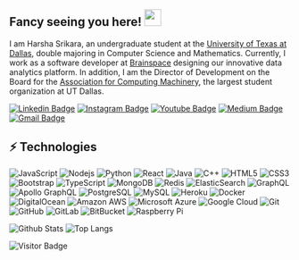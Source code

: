 ## Fancy seeing you here! <img src="https://raw.githubusercontent.com/aemmadi/aemmadi/master/wave.gif" width="30px">

I am Harsha Srikara, an undergraduate student at the [University of Texas at Dallas](https://utdallas.edu), double majoring in Computer Science and Mathematics. Currently, I work as a software developer at [Brainspace](https://brainspace.com) designing our innovative data analytics platform. In addition, I am the Director of Development on the Board for the [Association for Computing Machinery](https://github.com/acmutd), the largest student organization at UT Dallas.

[![Linkedin Badge](https://img.shields.io/badge/-linkedin-blue?style=flat-square&logo=Linkedin&logoColor=white&link=https://www.linkedin.com/in/harshasrikara/)](https://www.linkedin.com/in/harshasrikara/)
[![Instagram Badge](https://img.shields.io/badge/-instagram-purple?style=flat-square&logo=instagram&logoColor=white&link=https://instagram.com/harshasrikara/)](https://instagram.com/harshasrikara)
[![Youtube Badge](https://img.shields.io/badge/-youtube-darkred?style=flat-square&logo=youtube&logoColor=white&link=https://www.youtube.com/c/harshasrikara)](https://www.youtube.com/c/harshasrikara)
[![Medium Badge](https://img.shields.io/badge/-@medium-03a57a?style=flat-square&labelColor=000000&logo=Medium&link=https://medium.com/@harshasrikara/)](https://medium.com/@harshasrikara)
[![Gmail Badge](https://img.shields.io/badge/-harshasrikara@gmail.com-c14438?style=flat-square&logo=Gmail&logoColor=white&link=mailto:harshasrikara@gmail.com)](mailto:kanna6501@gmail.com)

## ⚡ Technologies

![JavaScript](https://img.shields.io/badge/-JavaScript-black?style=flat-square&logo=javascript)
![Nodejs](https://img.shields.io/badge/-Nodejs-black?style=flat-square&logo=Node.js)
![Python](https://img.shields.io/badge/-Python-black?style=flat-square&logo=Python)
![React](https://img.shields.io/badge/-React-black?style=flat-square&logo=react)
![Java](https://img.shields.io/badge/-java-E34A86?style=flat-square&logo=java)
![C++](https://img.shields.io/badge/-C++-00599C?style=flat-square&logo=c)
![HTML5](https://img.shields.io/badge/-HTML5-E34F26?style=flat-square&logo=html5&logoColor=white)
![CSS3](https://img.shields.io/badge/-CSS3-1572B6?style=flat-square&logo=css3)
![Bootstrap](https://img.shields.io/badge/-Bootstrap-563D7C?style=flat-square&logo=bootstrap)
![TypeScript](https://img.shields.io/badge/-TypeScript-007ACC?style=flat-square&logo=typescript)
![MongoDB](https://img.shields.io/badge/-MongoDB-black?style=flat-square&logo=mongodb)
![Redis](https://img.shields.io/badge/-Redis-black?style=flat-square&logo=Redis)
![ElasticSearch](https://img.shields.io/badge/-ElasticSearch-005571?style=flat-square&logo=elasticsearch)
![GraphQL](https://img.shields.io/badge/-GraphQL-E10098?style=flat-square&logo=graphql)
![Apollo GraphQL](https://img.shields.io/badge/-Apollo%20GraphQL-311C87?style=flat-square&logo=apollo-graphql)
![PostgreSQL](https://img.shields.io/badge/-PostgreSQL-336791?style=flat-square&logo=postgresql)
![MySQL](https://img.shields.io/badge/-MySQL-black?style=flat-square&logo=mysql)
![Heroku](https://img.shields.io/badge/-Heroku-430098?style=flat-square&logo=heroku)
![Docker](https://img.shields.io/badge/-Docker-black?style=flat-square&logo=docker)
![DigitalOcean](https://img.shields.io/badge/-Digital%20Ocean-darkblue?style=flat-square&logo=digitalocean)
![Amazon AWS](https://img.shields.io/badge/Amazon%20AWS-232F3E?style=flat-square&logo=amazon-aws)
![Microsoft Azure](https://img.shields.io/badge/Microsoft%20Azure-232F7E?style=flat-square&logo=microsoft-azure)
![Google Cloud](https://img.shields.io/badge/Google%20Cloud-black?style=flat-square&logo=google-cloud)
![Git](https://img.shields.io/badge/-Git-black?style=flat-square&logo=git)
![GitHub](https://img.shields.io/badge/-GitHub-181717?style=flat-square&logo=github)
![GitLab](https://img.shields.io/badge/-GitLab-FCA121?style=flat-square&logo=gitlab)
![BitBucket](https://img.shields.io/badge/-BitBucket-darkblue?style=flat-square&logo=bitbucket)
![Raspberry Pi](https://img.shields.io/badge/-Raspberry%20Pi-C51A4A?style=flat-square&logo=Raspberry-Pi)

![Github Stats](https://github-readme-stats.vercel.app/api?username=harshasrikara&count_private=true&show_icons=true&include_all_commits=true)
![Top Langs](https://github-readme-stats.vercel.app/api/top-langs/?username=harshasrikara&hide=TeX&layout=compact)

![Visitor Badge](https://visitor-badge.laobi.icu/badge?page_id=harshasrikara.harshasrikara)
